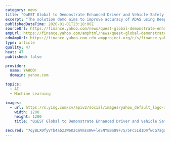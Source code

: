 ```yaml
---
category: news
title: "QuEST Global to Demonstrate Enhanced Driver and Vehicle Safety Using Deep Learning at CES 2020"
excerpt: "The solution demo aims to improve accuracy of ADAS using Deep Learning models LAS VEGAS and BANGALORE, India, Jan. 2, 2020 /PRNewswire/ -- QuEST Global, a global product engineering and lifecycle services company, will demonstrate Deep Learning driven Advanced Driver Assistance Systems (ADAS) at CES (Consumer Electronic Show) 2020. The deep ..."
publishedDateTime: 2020-01-01T23:18:00Z
sourceUrl: https://finance.yahoo.com/news/quest-global-demonstrate-enhanced-driver-070000056.html
ampUrl: https://finance.yahoo.com/amphtml/news/quest-global-demonstrate-enhanced-driver-070000056.html
cdnAmpUrl: https://finance-yahoo-com.cdn.ampproject.org/c/s/finance.yahoo.com/amphtml/news/quest-global-demonstrate-enhanced-driver-070000056.html
type: article
quality: 47
heat: 47
published: false

provider:
  name: YAHOO!
  domain: yahoo.com

topics:
  - AI
  - Machine Learning

images:
  - url: https://s.yimg.com/cv/apiv2/social/images/yahoo_default_logo-1200x1200.png
    width: 1200
    height: 1200
    title: "QuEST Global to Demonstrate Enhanced Driver and Vehicle Safety Using Deep Learning at CES 2020"

secured: "7qyBLX0fyVTb4abzJW6K2CmVmssWw+leSNYEBS89F/S/5Fc5IdIDmfwCG7agaRjJlpo5I92hwRoEXvvEav2wn4m5FL1zLnMjhHrfGVAUvHSifZzZGu9cmL4skcFevhBiUO1h66TxpjmAmBTkT9S2bfUA6ZvrqeHCDt9tYl15tWTRjKVYrKeARBd3OwQo74DeQ72tqZuZ1HCU3xSdoT5/zVLQEmkQNB8OETLQyFyxZs++qDoC0GrwwYcX+E62bL6uLOcwsRDMNjTo2Z4kpy49BQ==;c9tvSykPIPlt8/DH9BRIxA=="
---
```


